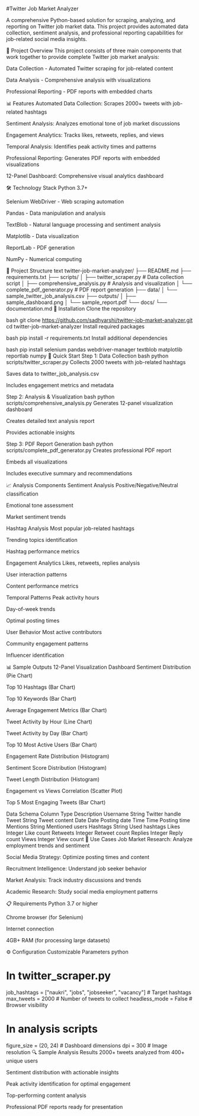 #Twitter Job Market Analyzer


A comprehensive Python-based solution for scraping, analyzing, and reporting on Twitter job market data. This project provides automated data collection, sentiment analysis, and professional reporting capabilities for job-related social media insights.

🚀 Project Overview
This project consists of three main components that work together to provide complete Twitter job market analysis:

Data Collection - Automated Twitter scraping for job-related content

Data Analysis - Comprehensive analysis with visualizations

Professional Reporting - PDF reports with embedded charts

📊 Features
Automated Data Collection: Scrapes 2000+ tweets with job-related hashtags

Sentiment Analysis: Analyzes emotional tone of job market discussions

Engagement Analytics: Tracks likes, retweets, replies, and views

Temporal Analysis: Identifies peak activity times and patterns

Professional Reporting: Generates PDF reports with embedded visualizations

12-Panel Dashboard: Comprehensive visual analytics dashboard

🛠️ Technology Stack
Python 3.7+

Selenium WebDriver - Web scraping automation

Pandas - Data manipulation and analysis

TextBlob - Natural language processing and sentiment analysis

Matplotlib - Data visualization

ReportLab - PDF generation

NumPy - Numerical computing

📁 Project Structure
text
twitter-job-market-analyzer/
├── README.md
├── requirements.txt
├── scripts/
│   ├── twitter_scraper.py          # Data collection script
│   ├── comprehensive_analysis.py   # Analysis and visualization
│   └── complete_pdf_generator.py   # PDF report generation
├── data/
│   └── sample_twitter_job_analysis.csv
├── outputs/
│   ├── sample_dashboard.png
│   └── sample_report.pdf
└── docs/
    └── documentation.md
🔧 Installation
Clone the repository

bash
git clone https://github.com/sadhyarshi/twitter-job-market-analyzer.git
cd twitter-job-market-analyzer
Install required packages

bash
pip install -r requirements.txt
Install additional dependencies

bash
pip install selenium pandas webdriver-manager textblob matplotlib reportlab numpy
🚀 Quick Start
Step 1: Data Collection
bash
python scripts/twitter_scraper.py
Collects 2000 tweets with job-related hashtags

Saves data to twitter_job_analysis.csv

Includes engagement metrics and metadata

Step 2: Analysis & Visualization
bash
python scripts/comprehensive_analysis.py
Generates 12-panel visualization dashboard

Creates detailed text analysis report

Provides actionable insights

Step 3: PDF Report Generation
bash
python scripts/complete_pdf_generator.py
Creates professional PDF report

Embeds all visualizations

Includes executive summary and recommendations

📈 Analysis Components
Sentiment Analysis
Positive/Negative/Neutral classification

Emotional tone assessment

Market sentiment trends

Hashtag Analysis
Most popular job-related hashtags

Trending topics identification

Hashtag performance metrics

Engagement Analytics
Likes, retweets, replies analysis

User interaction patterns

Content performance metrics

Temporal Patterns
Peak activity hours

Day-of-week trends

Optimal posting times

User Behavior
Most active contributors

Community engagement patterns

Influencer identification

📊 Sample Outputs
12-Panel Visualization Dashboard
Sentiment Distribution (Pie Chart)

Top 10 Hashtags (Bar Chart)

Top 10 Keywords (Bar Chart)

Average Engagement Metrics (Bar Chart)

Tweet Activity by Hour (Line Chart)

Tweet Activity by Day (Bar Chart)

Top 10 Most Active Users (Bar Chart)

Engagement Rate Distribution (Histogram)

Sentiment Score Distribution (Histogram)

Tweet Length Distribution (Histogram)

Engagement vs Views Correlation (Scatter Plot)

Top 5 Most Engaging Tweets (Bar Chart)

Data Schema
Column	Type	Description
Username	String	Twitter handle
Tweet	String	Tweet content
Date	Date	Posting date
Time	Time	Posting time
Mentions	String	Mentioned users
Hashtags	String	Used hashtags
Likes	Integer	Like count
Retweets	Integer	Retweet count
Replies	Integer	Reply count
Views	Integer	View count
🎯 Use Cases
Job Market Research: Analyze employment trends and sentiment

Social Media Strategy: Optimize posting times and content

Recruitment Intelligence: Understand job seeker behavior

Market Analysis: Track industry discussions and trends

Academic Research: Study social media employment patterns

📋 Requirements
Python 3.7 or higher

Chrome browser (for Selenium)

Internet connection

4GB+ RAM (for processing large datasets)

⚙️ Configuration
Customizable Parameters
python
# In twitter_scraper.py
job_hashtags = ["naukri", "jobs", "jobseeker", "vacancy"]  # Target hashtags
max_tweets = 2000  # Number of tweets to collect
headless_mode = False  # Browser visibility

# In analysis scripts
figure_size = (20, 24)  # Dashboard dimensions
dpi = 300  # Image resolution
🔍 Sample Analysis Results
2000+ tweets analyzed from 400+ unique users

Sentiment distribution with actionable insights

Peak activity identification for optimal engagement

Top-performing content analysis

Professional PDF reports ready for presentation







